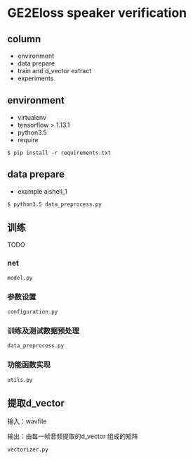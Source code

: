# GE2Eloss speaker verification

## column

- environment
- data prepare
- train and d_vector extract
- experiments


## environment

- virtualenv
- tensorflow > 1.13.1
- python3.5
- require

```
$ pip install -r requirements.txt
```


## data prepare

- example aishell_1

```
$ python3.5 data_preprocess.py
```

## 训练

TODO

### net

```
model.py
```
### 参数设置

```
configuration.py
```

### 训练及测试数据预处理

```
data_preprocess.py
```

### 功能函数实现

```
utils.py
```

## 提取d_vector

输入：wavfile 

输出：由每一帧音频提取的d_vector 组成的矩阵

```
vectorizer.py
```

